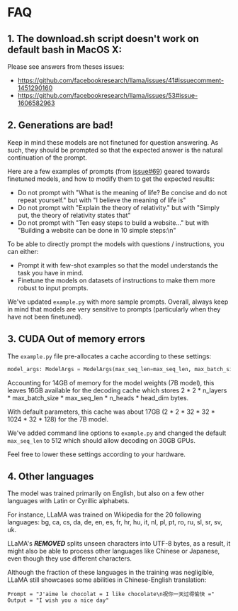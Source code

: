 # FAQ
## <a name="1"></a>1. The download.sh script doesn't work on default bash in MacOS X:

Please see answers from theses issues:
 - https://github.com/facebookresearch/llama/issues/41#issuecomment-1451290160
 - https://github.com/facebookresearch/llama/issues/53#issue-1606582963


## <a name="2"></a>2. Generations are bad! 

Keep in mind these models are not finetuned for question answering. As such, they should be prompted so that the expected answer is the natural continuation of the prompt.

Here are a few examples of prompts (from [issue#69](https://github.com/facebookresearch/llama/issues/69)) geared towards finetuned models, and how to modify them to get the expected results:
 - Do not prompt with "What is the meaning of life? Be concise and do not repeat yourself." but with "I believe the meaning of life is"
 - Do not prompt with "Explain the theory of relativity." but with "Simply put, the theory of relativity states that"
 - Do not prompt with "Ten easy steps to build a website..." but with "Building a website can be done in 10 simple steps:\n"

To be able to directly prompt the models with questions / instructions, you can either:
 - Prompt it with few-shot examples so that the model understands the task you have in mind.
 - Finetune the models on datasets of instructions to make them more robust to input prompts.

We've updated `example.py` with more sample prompts. Overall, always keep in mind that models are very sensitive to prompts (particularly when they have not been finetuned).

## <a name="3"></a>3. CUDA Out of memory errors

The `example.py` file pre-allocates a cache according to these settings:
```python
model_args: ModelArgs = ModelArgs(max_seq_len=max_seq_len, max_batch_size=max_batch_size, **params)
```

Accounting for 14GB of memory for the model weights (7B model), this leaves 16GB available for the decoding cache which stores 2 * 2 * n_layers * max_batch_size * max_seq_len * n_heads * head_dim bytes.

With default parameters, this cache was about 17GB (2 * 2 * 32 * 32 * 1024 * 32 * 128) for the 7B model.

We've added command line options to `example.py` and changed the default `max_seq_len` to 512 which should allow decoding on 30GB GPUs.

Feel free to lower these settings according to your hardware.

## <a name="4"></a>4. Other languages
The model was trained primarily on English, but also on a few other languages with Latin or Cyrillic alphabets.

For instance, LLaMA was trained on Wikipedia for the 20 following languages: bg, ca, cs, da, de, en, es, fr, hr, hu, it, nl, pl, pt, ro, ru, sl, sr, sv, uk.

LLaMA's ***REMOVED*** splits unseen characters into UTF-8 bytes, as a result, it might also be able to process other languages like Chinese or Japanese, even though they use different characters.

Although the fraction of these languages in the training was negligible, LLaMA still showcases some abilities in Chinese-English translation:

```
Prompt = "J'aime le chocolat = I like chocolate\n祝你一天过得愉快 ="
Output = "I wish you a nice day"
```